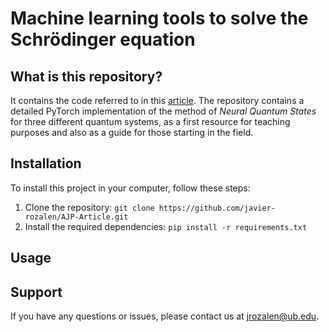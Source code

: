 # Machine learning tools to solve the Schrödinger equation

## What is this repository?
It contains the code referred to in this [article](https://arxiv.org/abs/2205.12795). The repository contains a detailed PyTorch implementation of the method of *Neural Quantum States* for three different quantum systems, as a first resource for teaching purposes and also as a guide for those starting in the field. 

## Installation
To install this project in your computer, follow these steps:

1. Clone the repository: `git clone https://github.com/javier-rozalen/AJP-Article.git`
2. Install the required dependencies: `pip install -r requirements.txt`

## Usage


## Support
If you have any questions or issues, please contact us at jrozalen@ub.edu.
